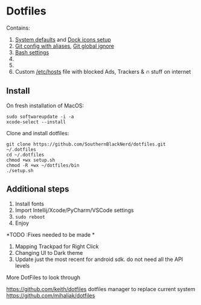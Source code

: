 # Dotfiles

Contains:
  1. [System defaults]() and [Dock icons setup]()
  2. [Git config with aliases](), [Git global ignore]()
  3. [Bash settings]()
  4. []()
  5. []()
  6. Custom [/etc/hosts](https://github.com/mihaliak/dotfiles/blob/master/etc/hosts) file with blocked Ads, Trackers & 🔥 stuff on internet
  <!-- 8. `ssh-manager` command to manage ssh config hosts and keys, including copy public keys to clipboard, transfer to server and more with autocomplete -->

## Install

On fresh installation of MacOS:

    sudo softwareupdate -i -a
    xcode-select --install

Clone and install dotfiles:

    git clone https://github.com/SouthernBlackNerd/dotfiles.git ~/.dotfiles
    cd ~/.dotfiles
    chmod +wx setup.sh
    chmod -R +wx ~/dotfiles/bin
    ./setup.sh

## Additional steps

1. Install fonts
3. Import Intellij/Xcode/PyCharm/VSCode settings
4. `sudo reboot`
5. Enjoy



<!-- ## The `dotfiles` command

    $ dotfiles
    ￫ Usage: dotfiles <command>

    Commands:
       help             This help message
       update           Update packages and pkg managers (OS, brew, npm, yarn, commposer)
       clean            Clean up caches (brew, npm, yarn, composer)
       symlinks         Run symlinks script
       brew             Run brew script
       homestead        Run homestead script
       valet            Run valet script
       ohmyzsh          Run oh my zsh script
       hosts            Run hosts script
       defaults         Run MacOS defaults script
       dock             Run MacOS dock script

## The `ssh-manager` command

    $ ssh-manager
    ￫ Usage: ssh-manager <command>

    Commands:
       help             This help message
       list             List of all SSH keys and hosts in SSH config
       list-keys        List of all SSH keys
       copy             Copy public SSH key
       new              Generate new SSH key
       host             Add host to SSH config, use --key to generate new key
       remove           Remove host from SSH config
       list-host        List of all hosts in SSH config

 -->


*TODO :Fixes needed to be made *
 1) Mapping Trackpad for Right Click
 2) Changing UI to Dark theme
 5) Update just the most recent for android sdk. do not need all the API levels


More DotFiles to look through

https://github.com/keith/dotfiles
dotfiles manager to replace current system
https://github.com/mihaliak/dotfiles

